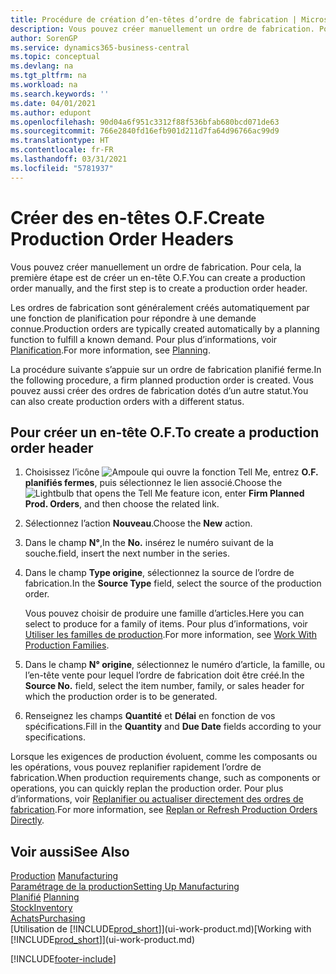 ```yaml
---
title: Procédure de création d’en-têtes d’ordre de fabrication | Microsoft Docs
description: Vous pouvez créer manuellement un ordre de fabrication. Pour cela, la première étape est de créer un en-tête O.F.
author: SorenGP
ms.service: dynamics365-business-central
ms.topic: conceptual
ms.devlang: na
ms.tgt_pltfrm: na
ms.workload: na
ms.search.keywords: ''
ms.date: 04/01/2021
ms.author: edupont
ms.openlocfilehash: 90d04a6f951c3312f88f536bfab680bcd071de63
ms.sourcegitcommit: 766e2840fd16efb901d211d7fa64d96766ac99d9
ms.translationtype: HT
ms.contentlocale: fr-FR
ms.lasthandoff: 03/31/2021
ms.locfileid: "5781937"
---
```

# <a name="create-production-order-headers"></a><span data-ttu-id="9c812-103">Créer des en-têtes O.F.</span><span class="sxs-lookup"><span data-stu-id="9c812-103">Create Production Order Headers</span></span>
<span data-ttu-id="9c812-104">Vous pouvez créer manuellement un ordre de fabrication. Pour cela, la première étape est de créer un en-tête O.F.</span><span class="sxs-lookup"><span data-stu-id="9c812-104">You can create a production order manually, and the first step is to create a production order header.</span></span>

<span data-ttu-id="9c812-105">Les ordres de fabrication sont généralement créés automatiquement par une fonction de planification pour répondre à une demande connue.</span><span class="sxs-lookup"><span data-stu-id="9c812-105">Production orders are typically created automatically by a planning function to fulfill a known demand.</span></span> <span data-ttu-id="9c812-106">Pour plus d’informations, voir [Planification](production-planning.md).</span><span class="sxs-lookup"><span data-stu-id="9c812-106">For more information, see [Planning](production-planning.md).</span></span>   

<span data-ttu-id="9c812-107">La procédure suivante s’appuie sur un ordre de fabrication planifié ferme.</span><span class="sxs-lookup"><span data-stu-id="9c812-107">In the following procedure, a firm planned production order is created.</span></span> <span data-ttu-id="9c812-108">Vous pouvez aussi créer des ordres de fabrication dotés d’un autre statut.</span><span class="sxs-lookup"><span data-stu-id="9c812-108">You can also create production orders with a different status.</span></span>  

## <a name="to-create-a-production-order-header"></a><span data-ttu-id="9c812-109">Pour créer un en-tête O.F.</span><span class="sxs-lookup"><span data-stu-id="9c812-109">To create a production order header</span></span>  
1.  <span data-ttu-id="9c812-110">Choisissez l’icône ![Ampoule qui ouvre la fonction Tell Me](media/ui-search/search_small.png "Dites-moi ce que vous voulez faire"), entrez **O.F. planifiés fermes**, puis sélectionnez le lien associé.</span><span class="sxs-lookup"><span data-stu-id="9c812-110">Choose the ![Lightbulb that opens the Tell Me feature](media/ui-search/search_small.png "Tell me what you want to do") icon, enter **Firm Planned Prod. Orders**, and then choose the related link.</span></span>  
2.  <span data-ttu-id="9c812-111">Sélectionnez l’action **Nouveau**.</span><span class="sxs-lookup"><span data-stu-id="9c812-111">Choose the **New** action.</span></span>  
3.  <span data-ttu-id="9c812-112">Dans le champ **N°**,</span><span class="sxs-lookup"><span data-stu-id="9c812-112">In the **No.**</span></span> <span data-ttu-id="9c812-113">insérez le numéro suivant de la souche.</span><span class="sxs-lookup"><span data-stu-id="9c812-113">field, insert the next number in the series.</span></span>  
4.  <span data-ttu-id="9c812-114">Dans le champ **Type origine**, sélectionnez la source de l’ordre de fabrication.</span><span class="sxs-lookup"><span data-stu-id="9c812-114">In the **Source Type** field, select the source of the production order.</span></span>

    <span data-ttu-id="9c812-115">Vous pouvez choisir de produire une famille d’articles.</span><span class="sxs-lookup"><span data-stu-id="9c812-115">Here you can select to produce for a family of items.</span></span> <span data-ttu-id="9c812-116">Pour plus d’informations, voir [Utiliser les familles de production](production-how-work-family.md).</span><span class="sxs-lookup"><span data-stu-id="9c812-116">For more information, see [Work With Production Families](production-how-work-family.md).</span></span>
5.  <span data-ttu-id="9c812-117">Dans le champ **N° origine**, sélectionnez le numéro d’article, la famille, ou l’en-tête vente pour lequel l’ordre de fabrication doit être créé.</span><span class="sxs-lookup"><span data-stu-id="9c812-117">In the **Source No.** field, select the item number, family, or sales header for which the production order is to be generated.</span></span>  
6.  <span data-ttu-id="9c812-118">Renseignez les champs **Quantité** et **Délai** en fonction de vos spécifications.</span><span class="sxs-lookup"><span data-stu-id="9c812-118">Fill in the **Quantity** and **Due Date** fields according to your specifications.</span></span>  

<span data-ttu-id="9c812-119">Lorsque les exigences de production évoluent, comme les composants ou les opérations, vous pouvez replanifier rapidement l’ordre de fabrication.</span><span class="sxs-lookup"><span data-stu-id="9c812-119">When production requirements change, such as components or operations, you can quickly replan the production order.</span></span> <span data-ttu-id="9c812-120">Pour plus d’informations, voir [Replanifier ou actualiser directement des ordres de fabrication](production-how-to-replan-refresh-production-orders.md).</span><span class="sxs-lookup"><span data-stu-id="9c812-120">For more information, see [Replan or Refresh Production Orders Directly](production-how-to-replan-refresh-production-orders.md).</span></span> 

## <a name="see-also"></a><span data-ttu-id="9c812-121">Voir aussi</span><span class="sxs-lookup"><span data-stu-id="9c812-121">See Also</span></span>  
<span data-ttu-id="9c812-122">[Production](production-manage-manufacturing.md)  </span><span class="sxs-lookup"><span data-stu-id="9c812-122">[Manufacturing](production-manage-manufacturing.md)  </span></span>  
[<span data-ttu-id="9c812-123">Paramétrage de la production</span><span class="sxs-lookup"><span data-stu-id="9c812-123">Setting Up Manufacturing</span></span>](production-configure-production-processes.md)  
<span data-ttu-id="9c812-124">[Planifié](production-planning.md)    </span><span class="sxs-lookup"><span data-stu-id="9c812-124">[Planning](production-planning.md)    </span></span>  
[<span data-ttu-id="9c812-125">Stock</span><span class="sxs-lookup"><span data-stu-id="9c812-125">Inventory</span></span>](inventory-manage-inventory.md)  
[<span data-ttu-id="9c812-126">Achats</span><span class="sxs-lookup"><span data-stu-id="9c812-126">Purchasing</span></span>](purchasing-manage-purchasing.md)  
<span data-ttu-id="9c812-127">[Utilisation de [!INCLUDE[prod_short](includes/prod_short.md)]](ui-work-product.md)</span><span class="sxs-lookup"><span data-stu-id="9c812-127">[Working with [!INCLUDE[prod_short](includes/prod_short.md)]](ui-work-product.md)</span></span>


[!INCLUDE[footer-include](includes/footer-banner.md)]